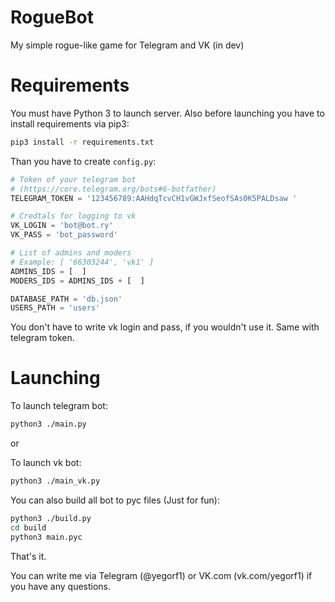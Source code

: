 # RogueBot
My simple rogue-like game for Telegram and VK (in dev)

# Requirements
You must have Python 3 to launch server. Also before launching you have to install requirements via pip3:
```Bash
pip3 install -r requirements.txt
```

Than you have to create `config.py`:

```Python
# Token of your telegram bot
# (https://core.telegram.org/bots#6-botfather)
TELEGRAM_TOKEN = '123456789:AAHdqTcvCH1vGWJxfSeofSAs0K5PALDsaw '

# Credtals for logging to vk
VK_LOGIN = 'bot@bot.ry'
VK_PASS = 'bot_password'

# List of admins and moders
# Example: [ '66303244', 'vk1' ]
ADMINS_IDS = [  ]
MODERS_IDS = ADMINS_IDS + [  ]

DATABASE_PATH = 'db.json'
USERS_PATH = 'users'
```

You don't have to write vk login and pass, if you wouldn't use it. Same with telegram token.

# Launching

To launch telegram bot:
```Bash
python3 ./main.py
```

or

To launch vk bot:
```Bash
python3 ./main_vk.py
```

You can also build all bot to pyc files (Just for fun):
```Bash
python3 ./build.py
cd build
python3 main.pyc
```

That's it.

You can write me via Telegram (@yegorf1) or VK.com (vk.com/yegorf1) if you have any questions.
